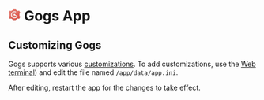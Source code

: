 # <img src="../img/gogs-logo.png" width="25px"> Gogs App

## Customizing Gogs

Gogs supports various [customizations](https://gogs.io/docs/advanced/configuration_cheat_sheet).
To add customizations, use the [Web terminal](/documentation/apps/#web-terminal)) and
edit the file named `/app/data/app.ini`.

After editing, restart the app for the changes to take effect.

